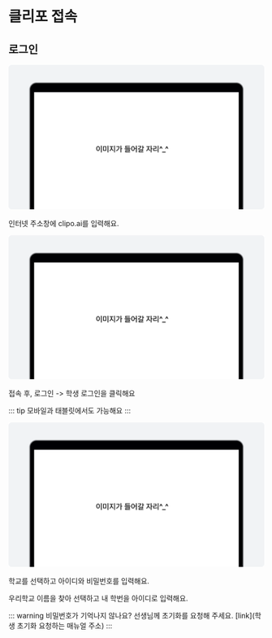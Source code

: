 # 클리포 접속

## 로그인
![이미지](./img/example.png)
<p></p>
인터넷 주소창에 clipo.ai를 입력해요.

![이미지](./img/example.png)
<p></p>
접속 후, 로그인 -> 학생 로그인을 클릭해요

::: tip
모바일과 태블릿에서도 가능해요
:::

![이미지](./img/example.png)
<p></p>
학교를 선택하고 아이디와 비밀번호를 입력해요.

우리학교 이름을 찾아 선택하고 내 학번을 아이디로 입력해요.
<!-- ::: tip
(예) 1학년 2반 1번 학생의 아이디 : 10201
:::

초기 비밀번호는 내 이름 영타(소문자)로 입력하거나 선생님께서 알려주신 비밀번호를 입력해요.
::: tip
(예) 김지윤 학생의 비밀번호 : rlawldbs(ㄱㅣㅁㅈㅣㅇㅠㄴ)
::: -->

::: warning 비밀번호가 기억나지 않나요?
선생님께 초기화를 요청해 주세요. [link](학생 초기화 요청하는 매뉴얼 주소)
:::
